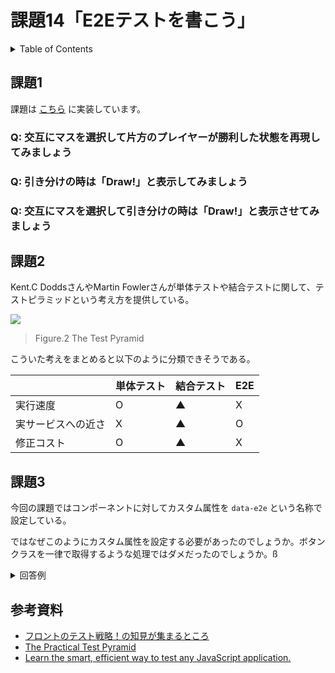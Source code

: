 # 課題14「E2Eテストを書こう」

<!-- START doctoc generated TOC please keep comment here to allow auto update -->
<!-- DON'T EDIT THIS SECTION, INSTEAD RE-RUN doctoc TO UPDATE -->
<details>
<summary>Table of Contents</summary>

- [課題1](#%E8%AA%B2%E9%A1%8C1)
  - [Q: 交互にマスを選択して片方のプレイヤーが勝利した状態を再現してみましょう](#q-%E4%BA%A4%E4%BA%92%E3%81%AB%E3%83%9E%E3%82%B9%E3%82%92%E9%81%B8%E6%8A%9E%E3%81%97%E3%81%A6%E7%89%87%E6%96%B9%E3%81%AE%E3%83%97%E3%83%AC%E3%82%A4%E3%83%A4%E3%83%BC%E3%81%8C%E5%8B%9D%E5%88%A9%E3%81%97%E3%81%9F%E7%8A%B6%E6%85%8B%E3%82%92%E5%86%8D%E7%8F%BE%E3%81%97%E3%81%A6%E3%81%BF%E3%81%BE%E3%81%97%E3%82%87%E3%81%86)
  - [Q: 引き分けの時は「Draw!」と表示してみましょう](#q-%E5%BC%95%E3%81%8D%E5%88%86%E3%81%91%E3%81%AE%E6%99%82%E3%81%AFdraw%E3%81%A8%E8%A1%A8%E7%A4%BA%E3%81%97%E3%81%A6%E3%81%BF%E3%81%BE%E3%81%97%E3%82%87%E3%81%86)
  - [Q: 交互にマスを選択して引き分けの時は「Draw!」と表示させてみましょう](#q-%E4%BA%A4%E4%BA%92%E3%81%AB%E3%83%9E%E3%82%B9%E3%82%92%E9%81%B8%E6%8A%9E%E3%81%97%E3%81%A6%E5%BC%95%E3%81%8D%E5%88%86%E3%81%91%E3%81%AE%E6%99%82%E3%81%AFdraw%E3%81%A8%E8%A1%A8%E7%A4%BA%E3%81%95%E3%81%9B%E3%81%A6%E3%81%BF%E3%81%BE%E3%81%97%E3%82%87%E3%81%86)
- [課題2](#%E8%AA%B2%E9%A1%8C2)
- [課題3](#%E8%AA%B2%E9%A1%8C3)

</details>
<!-- END doctoc generated TOC please keep comment here to allow auto update -->

## 課題1

課題は [こちら](https://github.com/KeisukeShimokawa/react-tutorial-typescript) に実装しています。

### Q: 交互にマスを選択して片方のプレイヤーが勝利した状態を再現してみましょう

### Q: 引き分けの時は「Draw!」と表示してみましょう

### Q: 交互にマスを選択して引き分けの時は「Draw!」と表示させてみましょう

## 課題2

Kent.C DoddsさんやMartin Fowlerさんが単体テストや結合テストに関して、テストピラミッドという考え方を提供している。

![](https://martinfowler.com/articles/practical-test-pyramid/testPyramid.png)

> Figure.2 The Test Pyramid

こういた考えをまとめると以下のように分類できそうである。

|                    | 単体テスト | 結合テスト | E2E | 
| ------------------ | ---------- | ---------- | --- | 
| 実行速度           | O          | ▲         | X   | 
| 実サービスへの近さ | X          | ▲         | O   | 
| 修正コスト         | O          | ▲         | X   | 

## 課題3

今回の課題ではコンポーネントに対してカスタム属性を `data-e2e` という名称で設定している。

ではなぜこのようにカスタム属性を設定する必要があったのでしょうか。ボタンクラスを一律で取得するような処理ではダメだったのでしょうか。ß

<details>
<summary>回答例</summary>

- [Selecting Element](https://docs.cypress.io/guides/references/best-practices.html#Selecting-Elements)

</details>

## 参考資料

- [フロントのテスト戦略！の知見が集まるところ](https://zenn.dev/seya/scraps/6f930e359d6a7c)
- [The Practical Test Pyramid](https://martinfowler.com/articles/practical-test-pyramid.html)
- [Learn the smart, efficient way to test any JavaScript application.](https://testingjavascript.com/)